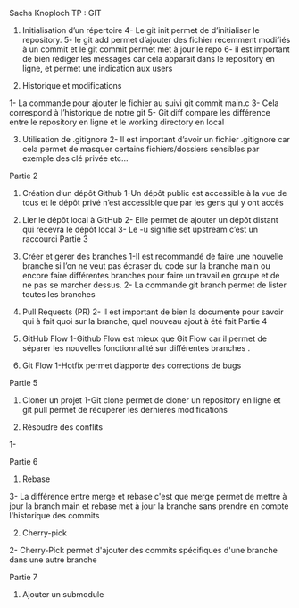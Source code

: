 Sacha Knoploch
TP : GIT

1.	Initialisation d’un répertoire
4- Le git init permet de d’initialiser le repository.
5- le git add permet d’ajouter des fichier récemment modifiés à un commit et le git commit permet met à jour le repo
6- il est important de bien rédiger les messages car cela apparait dans le repository en ligne, et permet une indication aux users

2.	Historique et modifications

1- La commande pour ajouter le fichier au suivi git commit main.c
3- Cela correspond à l’historique de notre git
5- Git diff compare les différence entre le repository en ligne et le working directory en local

3.	Utilisation de .gitignore
2- Il est important d’avoir un fichier .gitignore car cela permet de masquer certains fichiers/dossiers sensibles par exemple des clé privée etc…

Partie 2
1.	Création d’un dépôt Github
1-Un dépôt public est accessible à la vue de tous et le dépôt privé n’est accessible que par les gens qui y ont accès
2.	Lier le dépôt local à GitHub
2- Elle permet de ajouter un dépôt distant  qui recevra le dépôt local 
3- Le -u signifie set upstream c’est un raccourci
Partie 3
1.	Créer et gérer des branches
1-Il est recommandé de faire une nouvelle branche si l’on ne veut pas écraser du code sur la branche main ou encore faire différentes branches pour faire un travail en groupe et de ne pas se marcher dessus.
2- La commande git branch permet de lister toutes les branches

2.	Pull Requests (PR)
2- Il est important de bien la documente pour savoir qui à fait quoi sur la branche, quel nouveau ajout à été fait
Partie 4 
1.	 GitHub Flow
1-Github Flow est mieux que Git Flow car il permet de séparer les nouvelles fonctionnalité sur différentes branches .

2.	Git Flow
1-Hotfix permet d’apporte des corrections de bugs

Partie 5

1.	Cloner un projet
1-Git clone permet de cloner un repository en ligne et git pull permet de récuperer les dernieres modifications

2. Résoudre des conflits

1-


Partie 6 

1. Rebase

3- La différence entre merge et rebase c'est que merge permet de mettre à jour la branch main et rebase met à jour la branche sans prendre en compte l'historique des commits

2. Cherry-pick

2- Cherry-Pick permet d'ajouter des commits spécifiques d'une branche dans une autre branche

Partie 7

1. Ajouter un submodule








 


